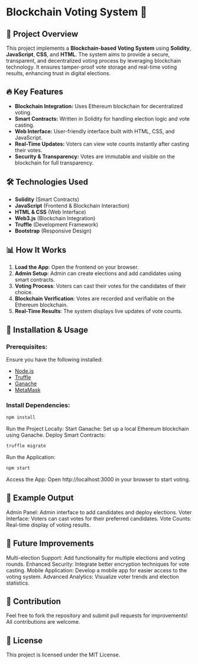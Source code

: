 # Blockchain Voting System 🚀

## 📌 Project Overview
This project implements a **Blockchain-based Voting System** using **Solidity**, **JavaScript**, **CSS**, and **HTML**. The system aims to provide a secure, transparent, and decentralized voting process by leveraging blockchain technology. It ensures tamper-proof vote storage and real-time voting results, enhancing trust in digital elections.

## 🔥 Key Features
- **Blockchain Integration:** Uses Ethereum blockchain for decentralized voting.
- **Smart Contracts:** Written in Solidity for handling election logic and vote casting.
- **Web Interface:** User-friendly interface built with HTML, CSS, and JavaScript.
- **Real-Time Updates:** Voters can view vote counts instantly after casting their votes.
- **Security & Transparency:** Votes are immutable and visible on the blockchain for full transparency.

## 🛠 Technologies Used
- **Solidity** (Smart Contracts)
- **JavaScript** (Frontend & Blockchain Interaction)
- **HTML & CSS** (Web Interface)
- **Web3.js** (Blockchain Integration)
- **Truffle** (Development Framework)
- **Bootstrap** (Responsive Design)

## 📊 How It Works
1. **Load the App**: Open the frontend on your browser.
2. **Admin Setup**: Admin can create elections and add candidates using smart contracts.
3. **Voting Process**: Voters can cast their votes for the candidates of their choice.
4. **Blockchain Verification**: Votes are recorded and verifiable on the Ethereum blockchain.
5. **Real-Time Results**: The system displays live updates of vote counts.

## 🚀 Installation & Usage
### Prerequisites:
Ensure you have the following installed:
- [Node.js](https://nodejs.org/)
- [Truffle](https://www.trufflesuite.com/truffle)
- [Ganache](https://www.trufflesuite.com/ganache)
- [MetaMask](https://metamask.io/)

### Install Dependencies:
```bash
npm install
```
Run the Project Locally:
Start Ganache: Set up a local Ethereum blockchain using Ganache.
Deploy Smart Contracts:
```bash
truffle migrate
```

Run the Application:
```bash
npm start
```

Access the App: Open http://localhost:3000 in your browser to start voting.

## 📌 Example Output
Admin Panel: Admin interface to add candidates and deploy elections.
Voter Interface: Voters can cast votes for their preferred candidates.
Vote Counts: Real-time display of voting results.

## 🎯 Future Improvements
Multi-election Support: Add functionality for multiple elections and voting rounds.
Enhanced Security: Integrate better encryption techniques for vote casting.
Mobile Application: Develop a mobile app for easier access to the voting system.
Advanced Analytics: Visualize voter trends and election statistics.

## 🤝 Contribution
Feel free to fork the repository and submit pull requests for improvements! All contributions are welcome.

## 📄 License
This project is licensed under the MIT License.
